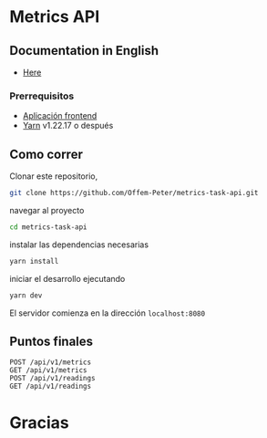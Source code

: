 # Metrics API


## Documentation in English

- [Here](https://github.com/Offem-Peter/metrics-task-api/blob/main/README.md)

### Prerrequisitos
- [Aplicación frontend](https://github.com/Offem-Peter/metric-task-frontend)
- [Yarn](https://yarnpkg.com/) v1.22.17 o después 


## Como correr

Clonar este repositorio,

```sh
git clone https://github.com/Offem-Peter/metrics-task-api.git
```

navegar al proyecto

```sh
cd metrics-task-api
```

instalar las dependencias necesarias

```sh
yarn install
```

iniciar el desarrollo ejecutando

```sh
yarn dev
```

El servidor comienza en la dirección `localhost:8080`

## Puntos finales
```
POST /api/v1/metrics
GET /api/v1/metrics
POST /api/v1/readings
GET /api/v1/readings
```


# Gracias